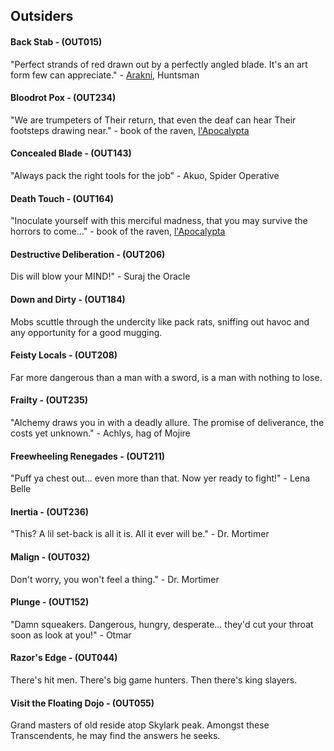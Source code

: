## Outsiders

#### Back Stab - (OUT015)
"Perfect strands of red drawn out by a perfectly angled blade. It's an art form few can appreciate." - [Arakni](../heroes-of-rathe/arakni-about.md), Huntsman

#### Bloodrot Pox - (OUT234)
"We are trumpeters of Their return, that even the deaf can hear Their footsteps drawing near." - book of the raven, [l'Apocalypta](../regions/rathe/pits/blackjacks-mercenary-group.md#lapocalypta)

#### Concealed Blade - (OUT143)
"Always pack the right tools for the job" - Akuo, Spider Operative

#### Death Touch - (OUT164)
"Inoculate yourself with this merciful madness, that you may survive the horrors to come..." - book of the raven, [l'Apocalypta](../regions/rathe/pits/blackjacks-mercenary-group.md#lapocalypta)

#### Destructive Deliberation - (OUT206)
Dis will blow your MIND!" - Suraj the Oracle

#### Down and Dirty - (OUT184)
Mobs scuttle through the undercity like pack rats, sniffing out havoc and any opportunity for a good mugging.

#### Feisty Locals - (OUT208)
Far more dangerous than a man with a sword, is a man with nothing to lose.

#### Frailty - (OUT235)
"Alchemy draws you in with a deadly allure. The promise of deliverance, the costs yet unknown." - Achlys, hag of Mojire

#### Freewheeling Renegades - (OUT211)
"Puff ya chest out... even more than that. Now yer ready to fight!" - Lena Belle

#### Inertia - (OUT236)
"This? A lil set-back is all it is. All it ever will be." - Dr. Mortimer

#### Malign - (OUT032)
Don't worry, you won't feel a thing." - Dr. Mortimer

#### Plunge - (OUT152)
"Damn squeakers. Dangerous, hungry, desperate... they'd cut your throat soon as look at you!" - Otmar

#### Razor's Edge - (OUT044)
There's hit men. There's big game hunters. Then there's king slayers.

#### Visit the Floating Dojo - (OUT055)
Grand masters of old reside atop Skylark peak. Amongst these Transcendents, he may find the answers he seeks.
